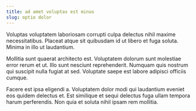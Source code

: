 ```yaml
---
title: ad amet voluptas est minus
slug: optio dolor
---
```


Voluptas voluptatem laboriosam corrupti culpa delectus nihil maxime necessitatibus. Placeat atque sit quibusdam id ut libero et fuga soluta. Minima in illo ut laudantium.

Mollitia sunt quaerat architecto est. Voluptatem dolorum sunt molestiae error rerum et ut. Illo sunt nesciunt reprehenderit. Numquam quis nostrum qui suscipit nulla fugiat at sed. Voluptate saepe est labore adipisci officiis cumque.

Facere est ipsa eligendi a. Voluptatem dolor modi qui laudantium eveniet eos quidem delectus et. Est similique et sequi delectus fuga ullam tempora harum perferendis. Non quia et soluta nihil ipsam rem mollitia.
